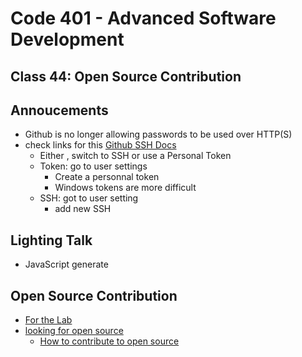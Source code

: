 # Code 401 - Advanced Software Development

## Class 44: Open Source Contribution

## Annoucements

- Github is no longer allowing passwords to be used over HTTP(S)
- check links for this [Github SSH Docs](https://docs.github.com/en/github/authenticating-to-github/connecting-to-github-with-ssh) 
  - Either , switch to SSH or use a Personal Token
  - Token: go to user settings
    - Create a personnal token
    - Windows tokens are more difficult
  - SSH: got to user setting
    - add new SSH

## Lighting Talk
- JavaScript generate

## Open Source Contribution
- [For the Lab](https://codefellows.github.io/common_curriculum/engineering/class-43/DISCUSSION)
- [looking for open source](https://www.firsttimersonly.com/)
  - [How to contribute to open source](https://github.com/firstcontributions/first-contributions)

